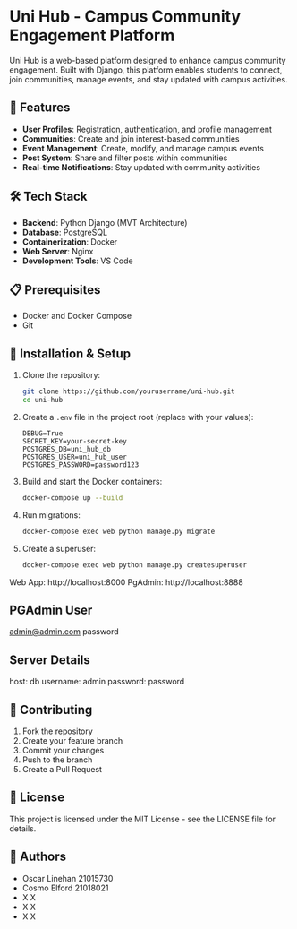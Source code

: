# Uni Hub - Campus Community Engagement Platform

Uni Hub is a web-based platform designed to enhance campus community engagement. Built with Django, this platform enables students to connect, join communities, manage events, and stay updated with campus activities.

## 🚀 Features

- **User Profiles**: Registration, authentication, and profile management
- **Communities**: Create and join interest-based communities
- **Event Management**: Create, modify, and manage campus events
- **Post System**: Share and filter posts within communities
- **Real-time Notifications**: Stay updated with community activities

## 🛠️ Tech Stack

- **Backend**: Python Django (MVT Architecture)
- **Database**: PostgreSQL
- **Containerization**: Docker
- **Web Server**: Nginx
- **Development Tools**: VS Code

## 📋 Prerequisites

- Docker and Docker Compose
- Git

## 🔧 Installation & Setup

1. Clone the repository:

   ```bash
   git clone https://github.com/yourusername/uni-hub.git
   cd uni-hub
   ```

2. Create a `.env` file in the project root (replace with your values):

   ```
   DEBUG=True
   SECRET_KEY=your-secret-key
   POSTGRES_DB=uni_hub_db
   POSTGRES_USER=uni_hub_user
   POSTGRES_PASSWORD=password123
   ```

3. Build and start the Docker containers:

   ```bash
   docker-compose up --build
   ```

4. Run migrations:

   ```bash
   docker-compose exec web python manage.py migrate
   ```

5. Create a superuser:
   ```bash
   docker-compose exec web python manage.py createsuperuser
   ```

Web App: http://localhost:8000
PgAdmin: http://localhost:8888

## PGAdmin User

admin@admin.com
password

## Server Details

host: db
username: admin
password: password

## 👥 Contributing

1. Fork the repository
2. Create your feature branch
3. Commit your changes
4. Push to the branch
5. Create a Pull Request

## 📄 License

This project is licensed under the MIT License - see the LICENSE file for details.

## 👤 Authors

- Oscar Linehan 21015730
- Cosmo Elford 21018021
- X X
- X X
- X X